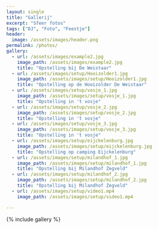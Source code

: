 ```yaml
---
layout: single
title: "Gallerij"
excerpt: "Sfeer fotos"
tags: ["DJ", "Foto", "Feestje"]
header:
  image: /assets/images/header.png
permalink: /photos/
gallery:
  - url: /assets/images/example2.jpg
    image_path: /assets/images/example2.jpg
    title: "Opstelling bij De Weistaar"
  - url: /assets/images/setup/Hooizolder1.jpg
    image_path: /assets/images/setup/Hooizolder1.jpg
    title: "Opstelling op de Hooizolder De Weistaar"
  - url: /assets/images/setup/vosje_1.jpg
    image_path: /assets/images/setup/vosje_1.jpg
    title: "Opstelling in 't vosje"
  - url: /assets/images/setup/vosje_2.jpg
    image_path: /assets/images/setup/vosje_2.jpg
    title: "Opstelling in 't vosje"
  - url: /assets/images/setup/vosje_3.jpg
    image_path: /assets/images/setup/vosje_3.jpg
    title: "Opstelling in 't vosje"
  - url: /assets/images/setup/eijckelenburg.jpg
    image_path: /assets/images/setup/eijckelenburg.jpg
    title: "Opstelling op camping Eijckelenburg"
  - url: /assets/images/setup/milandhof_1.jpg
    image_path: /assets/images/setup/milandhof_1.jpg
    title: "Opstelling bij Milandhof Zegveld"
  - url: /assets/images/setup/milandhof_2.jpg
    image_path: /assets/images/setup/milandhof_2.jpg
    title: "Opstelling bij Milandhof Zegveld"
  - url: /assets/images/setup/video1.mp4
    image_path: /assets/images/setup/video1.mp4

---
```





{% include gallery %}